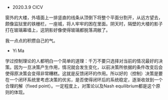 - 2020.3.9 CICV

窗外的大楼，外墙面上一排竖直的线条从顶倒下将整个平面分割开，从远方望去，颇像监狱里的铁栅栏，一座城，将人牢牢的困在里面。阴天时，隔壁的大楼的影子打在玻璃幕墙上，这阴影好像使得玻璃都脱落凋敝了。

我一点点的积攒自己的气。

- Yi Ma

学过控制理论的人都明白一个简单的道理：千万不要只选择对当前的情况最好的决策。因为一旦决策产生作用，情况就会发生变化，以前决策所依据的条件改变后会使得原决策会变得非常糟糕。这就是反馈闭环的作用。所以好的（控制）决策是要在一个闭环系统里考虑决策的优劣，是否使得闭环后的系统稳定，逐渐收敛到一个合理的解（fixed point）。一定程度上，对策论以及Nash equilibrium都是这个原则的体现。

